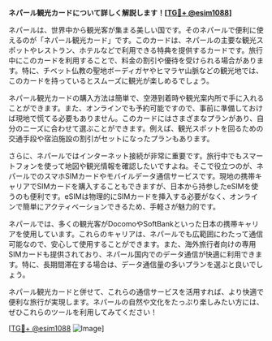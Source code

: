 **ネパール観光カードについて詳しく解説します！[[TG💪+ @esim1088](https://t.me/s/esim1088)]**

ネパールは、世界中から観光客が集まる美しい国です。そのネパールで便利に使えるのが「ネパール観光カード」です。このカードは、ネパールの主要な観光スポットやレストラン、ホテルなどで利用できる特典を提供するカードです。旅行中にこのカードを利用することで、料金の割引や優待を受けられる場合があります。特に、チベット仏教の聖地ボーディガヤやヒマラヤ山脈などの観光地では、このカードを持っているとスムーズに観光が楽しめるでしょう。

ネパール観光カードの購入方法は簡単で、空港到着時や観光案内所で手に入れることができます。また、オンラインでも予約可能ですので、事前に準備しておけば現地で慌てる必要もありません。このカードにはさまざまなプランがあり、自分のニーズに合わせて選ぶことができます。例えば、観光スポットを回るための交通手段や宿泊施設の割引がセットになったプランもあります。

さらに、ネパールではインターネット接続が非常に重要です。旅行中でもスマートフォンを使って地図や観光情報を確認したいですよね。そこで役立つのが、ネパールでのスマホSIMカードやモバイルデータ通信サービスです。現地の携帯キャリアでSIMカードを購入することもできますが、日本から持参したeSIMを使うのも便利です。eSIMは物理的にSIMカードを挿入する必要がなく、オンラインで簡単にアクティベーションできるため、手軽さが魅力的です。

ネパールでは、多くの観光客がDocomoやSoftBankといった日本の携帯キャリアを使用しています。これらのキャリアは、ネパールでも広範囲にわたって通信可能なので、安心して使用することができます。また、海外旅行者向けの専用SIMカードも提供されており、ネパール国内でのデータ通信が快適に利用できます。特に、長期間滞在する場合は、データ通信量の多いプランを選ぶと良いでしょう。

ネパール観光カードと併せて、これらの通信サービスを活用すれば、より快適で便利な旅行が実現します。ネパールの自然や文化をたっぷり楽しみたい方には、ぜひこれらのツールを利用してみてください！

[[TG💪+ @esim1088](https://t.me/s/esim1088) ![Image](https://i.postimg.cc/Y0z9fWf4/image.png)]